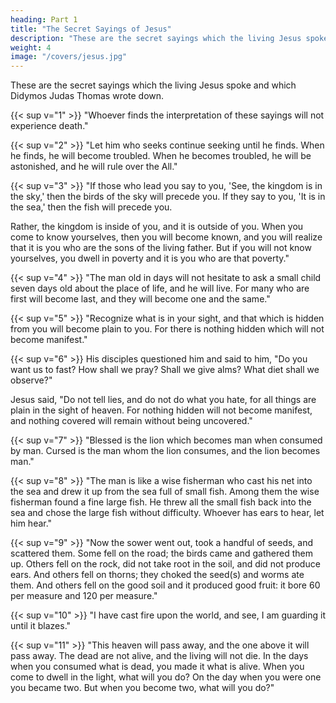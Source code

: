 ```yaml
---
heading: Part 1
title: "The Secret Sayings of Jesus" 
description: "These are the secret sayings which the living Jesus spoke and which Didymos Judas Thomas wrote down."
weight: 4
image: "/covers/jesus.jpg"
---
```



<!-- Gospel of Thomas
(Translated by Thomas O. Lambdin) -->

These are the secret sayings which the living Jesus spoke and which Didymos Judas Thomas wrote down.

{{< sup v="1" >}} "Whoever finds the interpretation of these sayings will not experience death."

{{< sup v="2" >}} "Let him who seeks continue seeking until he finds. When he finds, he will become troubled. When he becomes troubled, he will be astonished, and he will rule over the All."

{{< sup v="3" >}} "If those who lead you say to you, 'See, the kingdom is in the sky,' then the birds of the sky will precede you. If they say to you, 'It is in the sea,' then the fish will precede you. 

Rather, the kingdom is inside of you, and it is outside of you. When you come to know yourselves, then you will become known, and you will realize that it is you who are the sons of the living father. But if you will not know yourselves, you dwell in poverty and it is you who are that poverty."

{{< sup v="4" >}} "The man old in days will not hesitate to ask a small child seven days old about the place of life, and he will live. For many who are first will become last, and they will become one and the same."

{{< sup v="5" >}} "Recognize what is in your sight, and that which is hidden from you will become plain to you. For there is nothing hidden which will not become manifest."

{{< sup v="6" >}} His disciples questioned him and said to him, "Do you want us to fast? How shall we
pray? Shall we give alms? What diet shall we observe?"

Jesus said, "Do not tell lies, and do not do what you hate, for all things are plain in the sight of heaven. For nothing hidden will not become manifest, and nothing covered will remain without being uncovered."


{{< sup v="7" >}} "Blessed is the lion which becomes man when consumed by man. Cursed is the man whom the lion consumes, and the lion becomes man."

{{< sup v="8" >}} "The man is like a wise fisherman who cast his net into the sea and drew it up from the sea full of small fish. Among them the wise fisherman found a fine large fish. He threw all the small fish back into the sea and chose the large fish without difficulty. Whoever has ears to hear, let him hear."

{{< sup v="9" >}} "Now the sower went out, took a handful of seeds, and scattered them. Some fell on the road; the birds came and gathered them up. Others fell on the rock, did not take root in the soil, and did not produce ears. And others fell on thorns; they choked the seed(s) and worms ate them. And others fell on the good soil and it produced good fruit: it bore 60 per measure and 120 per measure."

{{< sup v="10" >}} "I have cast fire upon the world, and see, I am guarding it until it blazes."

{{< sup v="11" >}} "This heaven will pass away, and the one above it will pass away. The dead are not alive, and the living will not die. In the days when you consumed what is dead, you made it what is alive. When you come to dwell in the light, what will you do? On the day when you were one you became two. But when you become two, what will you do?"
